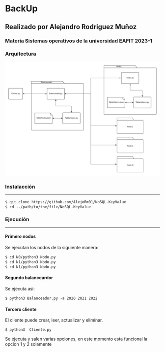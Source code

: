 # BackUp

## Realizado por Alejandro Rodriguez Muñoz

### Materia Sistemas operativos de la universidad EAFIT 2023-1


### Arquitectura

![Arquitectura del sistema](https://github.com/AlejoRm01/NoSQL-KeyValue/blob/8875a5b315c54383679fc322c6a3e9d95d618338/Arquitectura.png)

### Instalacción
***
```
$ git clone https://github.com/AlejoRm01/NoSQL-KeyValue
$ cd ../path/to/the/file/NoSQL-KeyValue
```
### Ejecución
***
#### Primero nodos
Se ejecutan los nodos de la siguiente manera: 
```
$ cd N0/python3 Nodo.py
$ cd N1/python3 Nodo.py
$ cd N1/python3 Nodo.py
```

#### Segundo balanceardor
Se ejecuta asi:
```
$ python3 Balanceador.py -a 2020 2021 2022
```

#### Tercero cliente
El cliente puede crear, leer, actualizar y eliminar.
```
$ python3  Cliente.py
```
Se ejecuta y salen varias opciones, en este momento esta funcional la opcion 1 y 2 solamente
